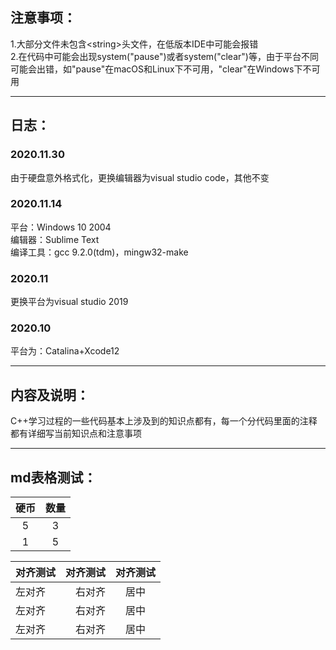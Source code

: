 <!--
 * Author: kang
 * Date: 2020-11-03 13:13:11
 * LastEditors: kang
 * LastEditTime: 2020-11-30 20:43:36
 * FilePath: \my-cpp\README.md
 * Description: 说明文档
-->
<h2>注意事项：</h2>

1.大部分文件未包含&lt;string&gt;头文件，在低版本IDE中可能会报错  
2.在代码中可能会出现system("pause")或者system("clear")等，由于平台不同可能会出错，如"pause"在macOS和Linux下不可用，"clear"在Windows下不可用  

---  
<h2>日志：</h2>
<h3>2020.11.30</h3>

由于硬盘意外格式化，更换编辑器为visual studio code，其他不变
<h3>2020.11.14</h3>

平台：Windows 10 2004  
编辑器：Sublime Text  
编译工具：gcc 9.2.0(tdm)，mingw32-make  
<h3>2020.11</h3>

更换平台为visual studio 2019  
<h3>2020.10</h3>

平台为：Catalina+Xcode12  
  
---
<h2>内容及说明：</h2>

C++学习过程的一些代码基本上涉及到的知识点都有，每一个分代码里面的注释都有详细写当前知识点和注意事项  
 
---  
<h2>md表格测试：</h2>

硬币 | 数量
:---: | :---:
5|3
1|5

对齐测试|对齐测试|对齐测试
---|---:|:---:
左对齐|右对齐|居中
左对齐|右对齐|居中
左对齐|右对齐|居中


